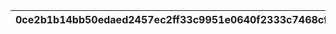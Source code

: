 |0ce2b1b14bb50edaed2457ec2ff33c9951e0640f2333c7468cf66377122c4aac|70840c939a2880effb5511c611e36d84fecb6a9a2aa422f81a67708c35eefb74|f5ce0971493a5107ad89127bb17fbacb64fed3e47fd835faca7ee14f11c8b2b7|e4bfdc24d25b2ca53d15b72505551cb62f4df7c75985ef81d7312a5bf23d9a4b|a6823dd0a7f467d321e9088f34af3ca7188c89e0304b8d2ee48b8bf51e3c649e|
| --- | --- | --- | --- | --- |
